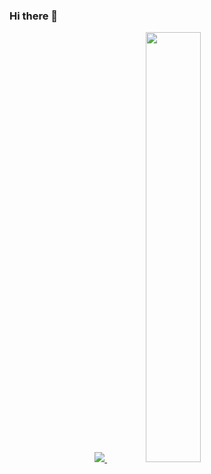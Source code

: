 ### Hi there 👋

<div align="center">
<a href="s">
  <img src="https://github-readme-stats.vercel.app/api/top-langs/?username=minggwen&exclude_repo=minggwen.github.io&layout=compact&theme=transparent" />
</a>
<a href="s">
  <img src="https://github-readme-stats.vercel.app/api?username=minggwen&theme=transparent&layout=compact&show_icons=true" width="42%" />
</a>
</div>
